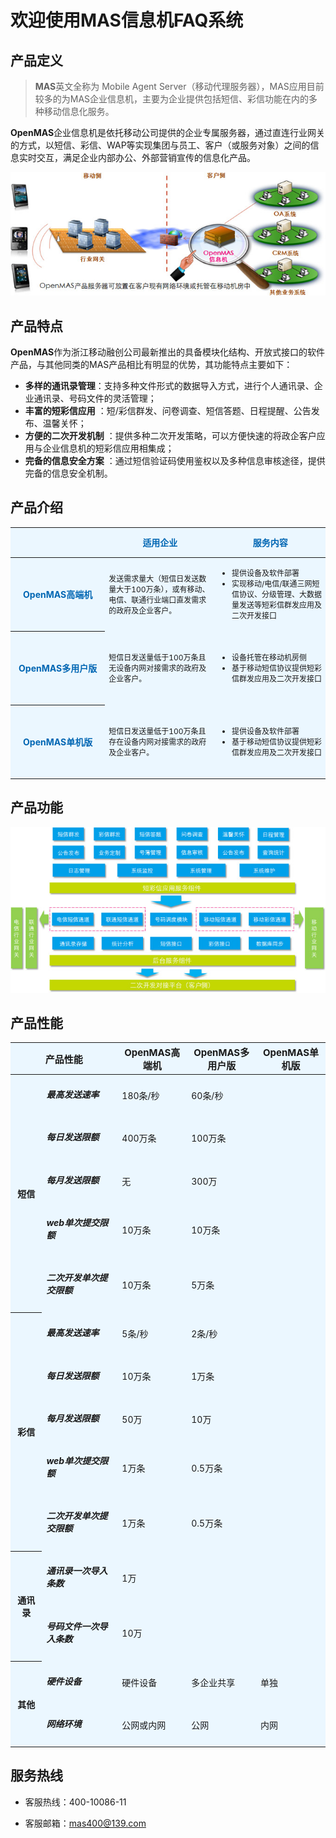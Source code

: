 # 欢迎使用MAS信息机FAQ系统

## 产品定义

>**MAS**英文全称为 Mobile Agent Server（移动代理服务器），MAS应用目前较多的为MAS企业信息机，主要为企业提供包括短信、彩信功能在内的多种移动信息化服务。

**OpenMAS**企业信息机是依托移动公司提供的企业专属服务器，通过直连行业网关的方式，以短信、彩信、WAP等实现集团与员工、客户（或服务对象）之间的信息实时交互，满足企业内部办公、外部营销宣传的信息化产品。  

<img src="images/openmasPic1.jpg" alt="图片被外星人掠走了┌(。Д。)┐" title="OpenMas信息机网络拓扑图">

## 产品特点 
**OpenMAS**作为浙江移动融创公司最新推出的具备模块化结构、开放式接口的软件产品，与其他同类的MAS产品相比有明显的优势，其功能特点主要如下：  
- **多样的通讯录管理**：支持多种文件形式的数据导入方式，进行个人通讯录、企业通讯录、号码文件的灵活管理；  
- **丰富的短彩信应用** ：短/彩信群发、问卷调查、短信答题、日程提醒、公告发布、温馨关怀；  
- **方便的二次开发机制** ：提供多种二次开发策略，可以方便快速的将政企客户应用与企业信息机的短彩信应用相集成；  
- **完备的信息安全方案** ：通过短信验证码使用鉴权以及多种信息审核途径，提供完备的信息安全机制。  

## 产品介绍

<table>
  <thead>
	<tr>
	  <th width="30%" style="height: 40px;background-color: #ebf7ff;color: #0066b3;font-weight: bold;text-align: center;vertical-align: center;">&nbsp;</th>
	  <th width="35%" style="height: 40px;background-color: #ebf7ff;color: #0066b3;font-weight: bold;text-align: center;vertical-align: center;">适用企业</th>
	  <th width="35%" style="height: 40px;background-color: #ebf7ff;color: #0066b3;font-weight: bold;text-align: center;vertical-align: center;">服务内容</th>
	</tr>
  </thead>
  <tbody>
	<tr>
	  <th style="height: 110px;background-color: #ebf7ff;color: #0066b3;font-weight: bold;text-align: center;vertical-align: middle;">OpenMAS高端机</th>
	  <td style="background-color: #ebf7ff;vertical-align: middle;font-size: 12px;"><p>发送需求量大（短信日发送数量大于100万条），或有移动、电信、联通行业端口直发需求的政府及企业客户。</p></td>
	  <td style="background-color: #ebf7ff;vertical-align: middle;font-size: 12px;">
		<ul>
		  <li>提供设备及软件部署</li>
		  <li>实现移动/电信/联通三网短信协议、分级管理、大数据量发送等短彩信群发应用及二次开发接口</li>
		</ul>
	  </td>
	</tr>
	<tr>
	  <th style="height: 110px;background-color: #ebf7ff;color: #0066b3;font-weight: bold;text-align: center;vertical-align: middle;">OpenMAS多用户版</th>
	  <td style="background-color: #ebf7ff;vertical-align: middle;font-size: 12px;"><p>短信日发送量低于100万条且无设备内网对接需求的政府及企业客户。</p></td>
	  <td style="background-color: #ebf7ff;vertical-align: middle;font-size: 12px;">
		<ul>
		  <li>设备托管在移动机房侧</li>
		  <li>基于移动短信协议提供短彩信群发应用及二次开发接口</li>
		</ul>
	  </td>
	</tr>
	<tr>
	  <th style="height: 110px;background-color: #ebf7ff;color: #0066b3;font-weight: bold;text-align: center;vertical-align: middle;">OpenMAS单机版</th>
	  <td style="background-color: #ebf7ff;vertical-align: middle;font-size: 12px;"><p>短信日发送量低于100万条且存在设备内网对接需求的政府及企业客户。</p></td>
	  <td style="background-color: #ebf7ff;vertical-align: middle;font-size: 12px;">
		<ul>
		  <li>提供设备及软件部署</li>
		  <li>基于移动短信协议提供短彩信群发应用及二次开发接口</li>
		</ul>
	  </td>
	</tr>
  </tbody>
</table>

## 产品功能

<img src="images/openmasPic2.jpg" alt="图片被外星人掠走了┌(。Д。)┐" title="OpenMas产品功能模块">

## 产品性能

<table style="background-color: #ebf7ff;">
  <thead style="background-color: #ebf7ff;vertical-align: middle;font-size: 15px;">
	<tr>
	  <th colspan="2">产品性能</th>
	  <th>OpenMAS高端机</th>
	  <th>OpenMAS多用户版</th>
	  <th>OpenMAS单机版</th>
	</tr>
  </thead>
  <tbody style="background-color: #ebf7ff;vertical-align: middle;font-size: 14px;">
	<tr>
	  <th rowspan="5">短信</th>
	  <td><h5>最高发送速率</h5></td>
	  <td>180条/秒</td>
	  <td colspan="2">60条/秒</td>
	</tr>
	<tr>
	  <td><h5>每日发送限额</h5></td>
	  <td>400万条</td>
	  <td colspan="2">100万条</td>
	</tr>
	<tr>
	  <td><h5>每月发送限额</h5></td>
	  <td>无</td>
	  <td colspan="2">300万</td>
	</tr>
	<tr>
	  <td><h5>web单次提交限额</h5></td>
	  <td>10万条</td>
	  <td colspan="2">10万条</td>
	</tr>
	<tr>
	  <td><h5>二次开发单次提交限额</h5></td>
	  <td>10万条</td>
	  <td colspan="2">5万条</td>
	</tr>
	<tr>
	  <th rowspan="5">彩信</th>
	  <td><h5>最高发送速率</h5></td>
	  <td>5条/秒</td>
	  <td colspan="2">2条/秒</td>
	</tr>
	<tr>
	  <td><h5>每日发送限额</h5></td>
	  <td>10万条</td>
	  <td colspan="2">1万条</td>
	</tr>
	<tr>
	  <td><h5>每月发送限额</h5></td>
	  <td>50万</td>
	  <td colspan="2">10万</td>
	</tr>
	<tr>
	  <td><h5>web单次提交限额</h5></td>
	  <td>1万条</td>
	  <td colspan="2">0.5万条</td>
	</tr>
	<tr>
	  <td><h5>二次开发单次提交限额</h5></td>
	  <td>1万条</td>
	  <td colspan="2">0.5万条</td>
	</tr>
	<tr>
	  <th width="10%" rowspan="2">通讯录</th>
	  <td width="24%"><h5>通讯录一次导入条数</h5></td>
	  <td colspan="3">1万</td>
	</tr>
	<tr>
	  <td><h5>号码文件一次导入条数</h5></td>
	  <td colspan="3">10万</td>
	</tr>
	<tr>
	  <th width="10%" rowspan="2">其他</th>
	  <td width="24%"><h5>硬件设备</h5></td>
	  <td width="22%">硬件设备</td>
	  <td width="22%">多企业共享</td>
	  <td width="22%">单独</td>
	</tr>
	<tr>
	  <td><h5>网络环境</h5></td>
	  <td>公网或内网</td>
	  <td>公网</td>
	  <td>内网</td>
	</tr>
  </tbody>
</table>

## 服务热线

- 客服热线：400-10086-11

- 客服邮箱：<mas400@139.com>

